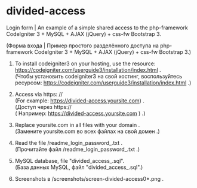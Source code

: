# divided-access
Login form | An example of a simple shared access to the php-framework CodeIgniter 3 + MySQL + AJAX (jQuery) + css-fw Bootstrap 3.

(Форма входа | Пример простого разделённого доступа на php-framework CodeIgniter 3 + MySQL + AJAX (jQuery) +  css-fw Bootstrap 3.)

1. To install codeigniter3 on your hosting, use the resource:
https://codeigniter.com/userguide3/installation/index.html .  
(Чтобы установить codeigniter3 на свой хостинг, воспользуйтесь ресурсом:
https://codeigniter.com/userguide3/installation/index.html .) 

2. Access via https: //  
(For example: https://divided-access.yoursite.com) .  
(Доступ через https://  
( Например: https://divided-access.yoursite.com ) .)

3. Replace yoursite.com in all files with your domain .  
(Замените yoursite.com во всех файлах на свой домен .)

4. Read the file /readme_login_password_.txt .  
(Прочитайте файл /readme_login_password_.txt .)

6. MySQL database, file "divided_access_.sql".  
(База данных MySQL, файл "divided_access_.sql".)

5. Screenshots в /screenshots/screen-divided-access0*.png .

